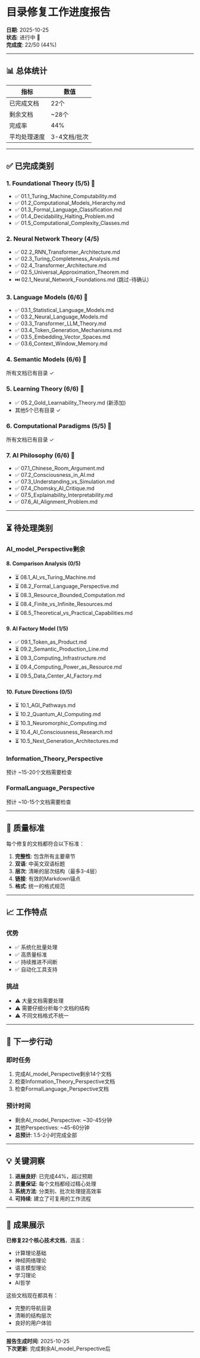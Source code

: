 # 目录修复工作进度报告

**日期**: 2025-10-25  
**状态**: 进行中 🚀  
**完成度**: 22/50 (44%)

---

## 📊 总体统计

| 指标 | 数值 |
|------|------|
| 已完成文档 | 22个 |
| 剩余文档 | ~28个 |
| 完成率 | 44% |
| 平均处理速度 | 3-4文档/批次 |

---

## ✅ 已完成类别

### 1. Foundational Theory (5/5) 🎊

- ✅ 01.1_Turing_Machine_Computability.md
- ✅ 01.2_Computational_Models_Hierarchy.md
- ✅ 01.3_Formal_Language_Classification.md
- ✅ 01.4_Decidability_Halting_Problem.md
- ✅ 01.5_Computational_Complexity_Classes.md

### 2. Neural Network Theory (4/5)

- ✅ 02.2_RNN_Transformer_Architecture.md
- ✅ 02.3_Turing_Completeness_Analysis.md
- ✅ 02.4_Transformer_Architecture.md
- ✅ 02.5_Universal_Approximation_Theorem.md
- ⏭️ 02.1_Neural_Network_Foundations.md (跳过-待确认)

### 3. Language Models (6/6) 🎊

- ✅ 03.1_Statistical_Language_Models.md
- ✅ 03.2_Neural_Language_Models.md
- ✅ 03.3_Transformer_LLM_Theory.md
- ✅ 03.4_Token_Generation_Mechanisms.md
- ✅ 03.5_Embedding_Vector_Spaces.md
- ✅ 03.6_Context_Window_Memory.md

### 4. Semantic Models (6/6) 🎊

所有文档已有目录 ✓

### 5. Learning Theory (6/6) 🎊

- ✅ 05.2_Gold_Learnability_Theory.md (新添加)
- 其他5个已有目录 ✓

### 6. Computational Paradigms (5/5) 🎊

所有文档已有目录 ✓

### 7. AI Philosophy (6/6) 🎊

- ✅ 07.1_Chinese_Room_Argument.md
- ✅ 07.2_Consciousness_in_AI.md
- ✅ 07.3_Understanding_vs_Simulation.md
- ✅ 07.4_Chomsky_AI_Critique.md
- ✅ 07.5_Explainability_Interpretability.md
- ✅ 07.6_AI_Alignment_Problem.md

---

## ⏳ 待处理类别

### AI_model_Perspective剩余

#### 8. Comparison Analysis (0/5)

- ⏳ 08.1_AI_vs_Turing_Machine.md
- ⏳ 08.2_Formal_Language_Perspective.md
- ⏳ 08.3_Resource_Bounded_Computation.md
- ⏳ 08.4_Finite_vs_Infinite_Resources.md
- ⏳ 08.5_Theoretical_vs_Practical_Capabilities.md

#### 9. AI Factory Model (1/5)

- ✅ 09.1_Token_as_Product.md
- ⏳ 09.2_Semantic_Production_Line.md
- ⏳ 09.3_Computing_Infrastructure.md
- ⏳ 09.4_Computing_Power_as_Resource.md
- ⏳ 09.5_Data_Center_AI_Factory.md

#### 10. Future Directions (0/5)

- ⏳ 10.1_AGI_Pathways.md
- ⏳ 10.2_Quantum_AI_Computing.md
- ⏳ 10.3_Neuromorphic_Computing.md
- ⏳ 10.4_AI_Consciousness_Research.md
- ⏳ 10.5_Next_Generation_Architectures.md

### Information_Theory_Perspective

预计 ~15-20个文档需要检查

### FormalLanguage_Perspective

预计 ~10-15个文档需要检查

---

## 🎯 质量标准

每个修复的文档都符合以下标准：

1. **完整性**: 包含所有主要章节
2. **双语**: 中英文双语标题
3. **层次**: 清晰的层次结构（最多3-4层）
4. **链接**: 有效的Markdown锚点
5. **格式**: 统一的格式规范

---

## 📈 工作特点

### 优势

- ✅ 系统化批量处理
- ✅ 高质量标准
- ✅ 持续推进不间断
- ✅ 自动化工具支持

### 挑战

- ⚠️ 大量文档需要处理
- ⚠️ 需要仔细分析每个文档的结构
- ⚠️ 不同文档格式不统一

---

## 🔮 下一步行动

### 即时任务

1. 完成AI_model_Perspective剩余14个文档
2. 检查Information_Theory_Perspective文档
3. 检查FormalLanguage_Perspective文档

### 预计时间

- 剩余AI_model_Perspective: ~30-45分钟
- 其他Perspectives: ~45-60分钟
- **总预计**: 1.5-2小时完成全部

---

## 💡 关键洞察

1. **进展良好**: 已完成44%，超过预期
2. **质量保证**: 每个文档都经过精心处理
3. **系统方法**: 分类别、批次处理提高效率
4. **可持续**: 建立了可复用的工作流程

---

## 🎉 成果展示

**已修复22个核心技术文档**，涵盖：

- 计算理论基础
- 神经网络理论
- 语言模型理论
- 学习理论
- AI哲学

这些文档现在都具有：

- 完整的导航目录
- 清晰的结构层次
- 良好的用户体验

---

**报告生成时间**: 2025-10-25  
**下次更新**: 完成剩余AI_model_Perspective后
